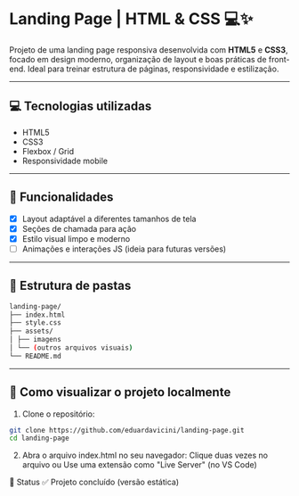 # Landing Page | HTML & CSS 💻✨

Projeto de uma landing page responsiva desenvolvida com **HTML5** e **CSS3**, focado em design moderno, organização de layout e boas práticas de front-end. Ideal para treinar estrutura de páginas, responsividade e estilização.

---

## 💻 Tecnologias utilizadas
- HTML5
- CSS3
- Flexbox / Grid
- Responsividade mobile

---

## 🚀 Funcionalidades
- [x] Layout adaptável a diferentes tamanhos de tela
- [x] Seções de chamada para ação
- [x] Estilo visual limpo e moderno
- [ ] Animações e interações JS (ideia para futuras versões)

---

## 📂 Estrutura de pastas
```bash
landing-page/
├── index.html
├── style.css
├── assets/
│ ├── imagens
│ └── (outros arquivos visuais)
└── README.md
```

---

## 🧪 Como visualizar o projeto localmente

1. Clone o repositório:
```bash
git clone https://github.com/eduardavicini/landing-page.git
cd landing-page
```

2. Abra o arquivo index.html no seu navegador:
Clique duas vezes no arquivo ou Use uma extensão como "Live Server" (no VS Code)

📌 Status
✅ Projeto concluído (versão estática)


